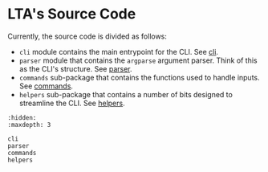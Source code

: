 # LTA's Source Code

Currently, the source code is divided as follows:

- `cli` module contains the main entrypoint for the CLI. See [cli](./cli.md).
- `parser` module that contains the `argparse` argument parser.
  Think of this as the CLI's structure.
  See [parser](./parser.md).
- `commands` sub-package that contains the functions used to handle inputs.
  See [commands](./commands.md).
- `helpers` sub-package that contains a number of bits designed to streamline the CLI.
  See [helpers](./helpers.md).

```{toctree}
:hidden:
:maxdepth: 3

cli
parser
commands
helpers
```
